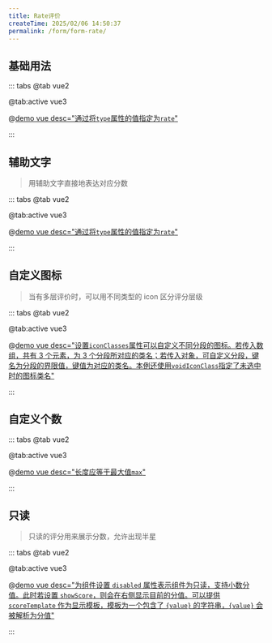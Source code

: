 ```yaml
---
title: Rate评价
createTime: 2025/02/06 14:50:37
permalink: /form/form-rate/
---
```


## 基础用法

::: tabs
@tab vue2

@tab:active vue3

@[demo vue desc="通过将`type`属性的值指定为`rate`"](../../examples/form/form-rate/base.vue)

:::


## 辅助文字
>用辅助文字直接地表达对应分数

::: tabs
@tab vue2

@tab:active vue3

@[demo vue desc="通过将`type`属性的值指定为`rate`"](../../examples/form/form-rate/text.vue)

:::

## 自定义图标
>当有多层评价时，可以用不同类型的 icon 区分评分层级

::: tabs
@tab vue2

@tab:active vue3

@[demo vue desc="设置`iconClasses`属性可以自定义不同分段的图标。若传入数组，共有 3 个元素，为 3 个分段所对应的类名；若传入对象，可自定义分段，键名为分段的界限值，键值为对应的类名。本例还使用`voidIconClass`指定了未选中时的图标类名"](../../examples/form/form-rate/icon.vue)

:::

## 自定义个数

::: tabs
@tab vue2

@tab:active vue3

@[demo vue desc="长度应等于最大值`max`"](../../examples/form/form-rate/max.vue)

:::

## 只读
>只读的评分用来展示分数，允许出现半星

::: tabs
@tab vue2

@tab:active vue3

@[demo vue desc="为组件设置 `disabled` 属性表示组件为只读，支持小数分值。此时若设置 `showScore`，则会在右侧显示目前的分值。可以提供 `scoreTemplate` 作为显示模板，模板为一个包含了 `{value}` 的字符串，`{value}` 会被解析为分值"](../../examples/form/form-rate/disabled.vue)

:::